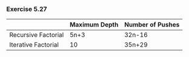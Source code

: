 ### Exercise 5.27
|                     | Maximum Depth  | Number of Pushes |
| ------------------- | -------------  | ---------------- |
| Recursive Factorial | 5n+3           | 32n-16           |
| Iterative Factorial | 10             | 35n+29           |
